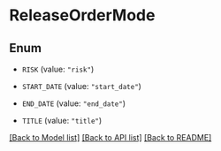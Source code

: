 # ReleaseOrderMode

## Enum


* `RISK` (value: `"risk"`)

* `START_DATE` (value: `"start_date"`)

* `END_DATE` (value: `"end_date"`)

* `TITLE` (value: `"title"`)


[[Back to Model list]](../README.md#documentation-for-models) [[Back to API list]](../README.md#documentation-for-api-endpoints) [[Back to README]](../README.md)



